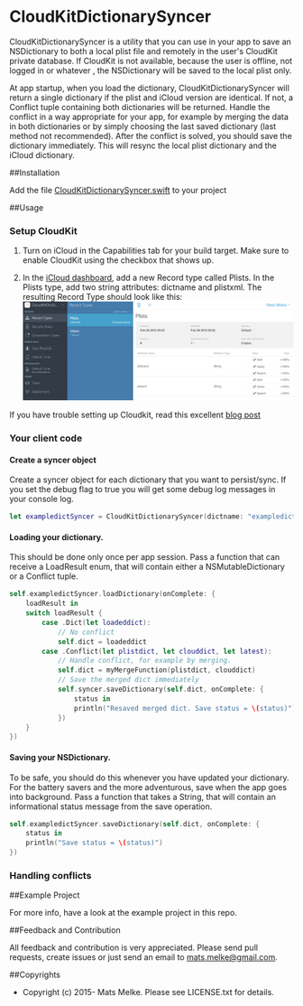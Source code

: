 # CloudKitDictionarySyncer

CloudKitDictionarySyncer is a utility that you can use in your app to save an NSDictionary to both a local plist file and 
remotely in the user's CloudKit private database. If CloudKit is not available, because the user is offline, not logged in or whatever 
 , the NSDictionary will be saved to the local plist only.
 
At app startup, when you load the dictionary, CloudKitDictionarySyncer will return a single dictionary if the plist and iCloud version are 
  identical. If not, a Conflict tuple containing both dictionaries will be returned. Handle the conflict in a way appropriate for your app, 
  for example by merging the data in both dictionaries or by simply choosing the last saved dictionary (last method not recommended). After
  the conflict is solved, you should save the dictionary immediately. This will resync the local plist dictionary and the iCloud dictionary.
  
##Installation

Add the file [CloudKitDictionarySyncer.swift](CloudKitDictionarySyncer/CloudKitDictionarySyncer.swift) to your project


##Usage

### Setup CloudKit

 1. Turn on iCloud in the Capabilities tab for your build target. Make sure to enable CloudKit using the checkbox that shows up.
 
 2. In the [iCloud dashboard](https://icloud.developer.apple.com/dashboard/), add a new Record type called Plists. In the Plists type, add two string attributes: dictname and plistxml. The 
 resulting Record Type should look like this: ![Dashboard example](/images/icloudrecordtype.png?raw=true "Dashboard example")
 
 If you have trouble setting up Cloudkit, read this excellent [blog post](http://shrikar.com/blog/2014/10/12/ios8-cloudkit-tutorial-part-1/)

### Your client code

#### Create a syncer object 

Create a syncer object for each dictionary that you want to persist/sync. If you set the debug flag to true you will get some
 debug log messages in your console log.

```swift
let exampledictSyncer = CloudKitDictionarySyncer(dictname: "exampledict", debug: true)
```

#### Loading your dictionary.
This should be done only once per app session. Pass a function that can receive a LoadResult enum, that will contain either a NSMutableDictionary or a Conflict tuple.
  
```swift
self.exampledictSyncer.loadDictionary(onComplete: {
    loadResult in
    switch loadResult {
        case .Dict(let loadeddict):
            // No conflict
            self.dict = loadeddict
        case .Conflict(let plistdict, let clouddict, let latest):
            // Handle conflict, for example by merging.
            self.dict = myMergeFunction(plistdict, clouddict)
            // Save the merged dict immediately        
            self.syncer.saveDictionary(self.dict, onComplete: {
                status in
                println("Resaved merged dict. Save status = \(status)")
            })
    }
})
```  

#### Saving your NSDictionary. 
To be safe, you should do this whenever you have updated your dictionary. For the battery savers and the more adventurous, save when the
app goes into background. Pass a function that takes a String, that will contain an informational status message from the save operation.
  
```swift
self.exampledictSyncer.saveDictionary(self.dict, onComplete: {
    status in
    println("Save status = \(status)")
})
```  

### Handling conflicts
  
  
##Example Project

For more info, have a look at the example project in this repo.

##Feedback and Contribution

All feedback and contribution is very appreciated. Please send pull requests, create issues
or just send an email to [mats.melke@gmail.com](mailto:mats.melke@gmail.com).

##Copyrights

* Copyright (c) 2015- Mats Melke. Please see LICENSE.txt for details.
